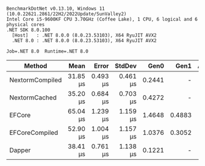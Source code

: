 ```

BenchmarkDotNet v0.13.10, Windows 11 (10.0.22621.2861/22H2/2022Update/SunValley2)
Intel Core i5-9600KF CPU 3.70GHz (Coffee Lake), 1 CPU, 6 logical and 6 physical cores
.NET SDK 8.0.100
  [Host]   : .NET 8.0.0 (8.0.23.53103), X64 RyuJIT AVX2
  .NET 8.0 : .NET 8.0.0 (8.0.23.53103), X64 RyuJIT AVX2

Job=.NET 8.0  Runtime=.NET 8.0  

```
| Method          | Mean     | Error    | StdDev   | Gen0   | Gen1   | Allocated |
|---------------- |---------:|---------:|---------:|-------:|-------:|----------:|
| NextormCompiled | 31.85 μs | 0.493 μs | 0.461 μs | 0.2441 |      - |    1264 B |
| NextormCached   | 35.20 μs | 0.684 μs | 0.703 μs | 0.4272 |      - |    2240 B |
| EFCore          | 65.04 μs | 1.239 μs | 1.159 μs | 1.4648 | 0.4883 |    7040 B |
| EFCoreCompiled  | 52.90 μs | 1.004 μs | 1.157 μs | 1.0376 | 0.3052 |    5072 B |
| Dapper          | 38.41 μs | 0.761 μs | 1.138 μs | 0.1221 |      - |     816 B |
